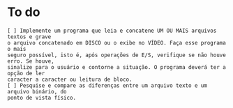 # To do

    [ ] Implemente um programa que leia e concatene UM OU MAIS arquivos textos e grave
    o arquivo concatenado em DISCO ou o exibe no VÍDEO. Faça esse programa o mais
    seguro possível, isto é, após operações de E/S, verifique se não houve erro. Se houve,
    sinalize para o usuário e contorne a situação. O programa deverá ter a opção de ler
    caracter a caracter ou leitura de bloco.
    [ ] Pesquise e compare as diferenças entre um arquivo texto e um arquivo binário, do
    ponto de vista físico.
